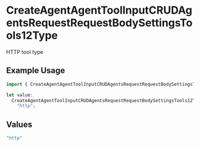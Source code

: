 # CreateAgentAgentToolInputCRUDAgentsRequestRequestBodySettingsTools12Type

HTTP tool type

## Example Usage

```typescript
import { CreateAgentAgentToolInputCRUDAgentsRequestRequestBodySettingsTools12Type } from "@orq-ai/node/models/operations";

let value:
  CreateAgentAgentToolInputCRUDAgentsRequestRequestBodySettingsTools12Type =
    "http";
```

## Values

```typescript
"http"
```